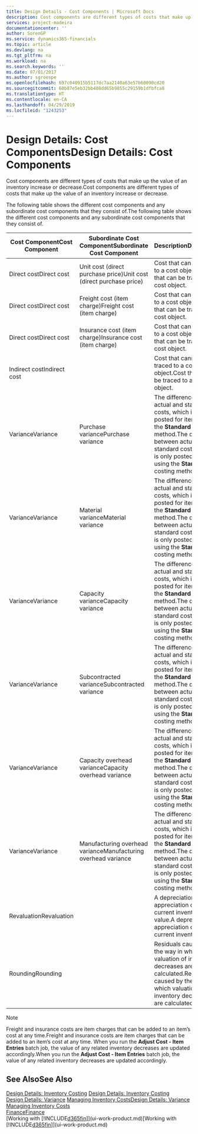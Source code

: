 ```yaml
---
title: Design Details - Cost Components | Microsoft Docs
description: Cost components are different types of costs that make up the value of an inventory increase or decrease.
services: project-madeira
documentationcenter: ''
author: SorenGP
ms.service: dynamics365-financials
ms.topic: article
ms.devlang: na
ms.tgt_pltfrm: na
ms.workload: na
ms.search.keywords: ''
ms.date: 07/01/2017
ms.author: sgroespe
ms.openlocfilehash: 697c040915b5117dc7aa2140a63e57b60090cd20
ms.sourcegitcommit: 60b87e5eb32bb408dd65b9855c29159b1dfbfca8
ms.translationtype: HT
ms.contentlocale: en-CA
ms.lasthandoff: 04/29/2019
ms.locfileid: "1243253"
---
```

# <a name="design-details-cost-components"></a><span data-ttu-id="cb0d4-103">Design Details: Cost Components</span><span class="sxs-lookup"><span data-stu-id="cb0d4-103">Design Details: Cost Components</span></span>
<span data-ttu-id="cb0d4-104">Cost components are different types of costs that make up the value of an inventory increase or decrease.</span><span class="sxs-lookup"><span data-stu-id="cb0d4-104">Cost components are different types of costs that make up the value of an inventory increase or decrease.</span></span>  

 <span data-ttu-id="cb0d4-105">The following table shows the different cost components and any subordinate cost components that they consist of.</span><span class="sxs-lookup"><span data-stu-id="cb0d4-105">The following table shows the different cost components and any subordinate cost components that they consist of.</span></span>  

|<span data-ttu-id="cb0d4-106">Cost Component</span><span class="sxs-lookup"><span data-stu-id="cb0d4-106">Cost Component</span></span>|<span data-ttu-id="cb0d4-107">Subordinate Cost Component</span><span class="sxs-lookup"><span data-stu-id="cb0d4-107">Subordinate Cost Component</span></span>|<span data-ttu-id="cb0d4-108">Description</span><span class="sxs-lookup"><span data-stu-id="cb0d4-108">Description</span></span>|  
|--------------------|--------------------------------|---------------------------------------|  
|<span data-ttu-id="cb0d4-109">Direct cost</span><span class="sxs-lookup"><span data-stu-id="cb0d4-109">Direct cost</span></span>|<span data-ttu-id="cb0d4-110">Unit cost (direct purchase price)</span><span class="sxs-lookup"><span data-stu-id="cb0d4-110">Unit cost (direct purchase price)</span></span>|<span data-ttu-id="cb0d4-111">Cost that can be traced to a cost object.</span><span class="sxs-lookup"><span data-stu-id="cb0d4-111">Cost that can be traced to a cost object.</span></span>|  
|<span data-ttu-id="cb0d4-112">Direct cost</span><span class="sxs-lookup"><span data-stu-id="cb0d4-112">Direct cost</span></span>|<span data-ttu-id="cb0d4-113">Freight cost (item charge)</span><span class="sxs-lookup"><span data-stu-id="cb0d4-113">Freight cost (item charge)</span></span>|<span data-ttu-id="cb0d4-114">Cost that can be traced to a cost object.</span><span class="sxs-lookup"><span data-stu-id="cb0d4-114">Cost that can be traced to a cost object.</span></span>|  
|<span data-ttu-id="cb0d4-115">Direct cost</span><span class="sxs-lookup"><span data-stu-id="cb0d4-115">Direct cost</span></span>|<span data-ttu-id="cb0d4-116">Insurance cost (item charge)</span><span class="sxs-lookup"><span data-stu-id="cb0d4-116">Insurance cost (item charge)</span></span>|<span data-ttu-id="cb0d4-117">Cost that can be traced to a cost object.</span><span class="sxs-lookup"><span data-stu-id="cb0d4-117">Cost that can be traced to a cost object.</span></span>|  
|<span data-ttu-id="cb0d4-118">Indirect cost</span><span class="sxs-lookup"><span data-stu-id="cb0d4-118">Indirect cost</span></span>||<span data-ttu-id="cb0d4-119">Cost that cannot be traced to a cost object.</span><span class="sxs-lookup"><span data-stu-id="cb0d4-119">Cost that cannot be traced to a cost object.</span></span>|  
|<span data-ttu-id="cb0d4-120">Variance</span><span class="sxs-lookup"><span data-stu-id="cb0d4-120">Variance</span></span>|<span data-ttu-id="cb0d4-121">Purchase variance</span><span class="sxs-lookup"><span data-stu-id="cb0d4-121">Purchase variance</span></span>|<span data-ttu-id="cb0d4-122">The difference between actual and standard costs, which is only posted for items using the **Standard** costing method.</span><span class="sxs-lookup"><span data-stu-id="cb0d4-122">The difference between actual and standard costs, which is only posted for items using the **Standard** costing method.</span></span>|  
|<span data-ttu-id="cb0d4-123">Variance</span><span class="sxs-lookup"><span data-stu-id="cb0d4-123">Variance</span></span>|<span data-ttu-id="cb0d4-124">Material variance</span><span class="sxs-lookup"><span data-stu-id="cb0d4-124">Material variance</span></span>|<span data-ttu-id="cb0d4-125">The difference between actual and standard costs, which is only posted for items using the **Standard** costing method.</span><span class="sxs-lookup"><span data-stu-id="cb0d4-125">The difference between actual and standard costs, which is only posted for items using the **Standard** costing method.</span></span>|  
|<span data-ttu-id="cb0d4-126">Variance</span><span class="sxs-lookup"><span data-stu-id="cb0d4-126">Variance</span></span>|<span data-ttu-id="cb0d4-127">Capacity variance</span><span class="sxs-lookup"><span data-stu-id="cb0d4-127">Capacity variance</span></span>|<span data-ttu-id="cb0d4-128">The difference between actual and standard costs, which is only posted for items using the **Standard** costing method.</span><span class="sxs-lookup"><span data-stu-id="cb0d4-128">The difference between actual and standard costs, which is only posted for items using the **Standard** costing method.</span></span>|  
|<span data-ttu-id="cb0d4-129">Variance</span><span class="sxs-lookup"><span data-stu-id="cb0d4-129">Variance</span></span>|<span data-ttu-id="cb0d4-130">Subcontracted variance</span><span class="sxs-lookup"><span data-stu-id="cb0d4-130">Subcontracted variance</span></span>|<span data-ttu-id="cb0d4-131">The difference between actual and standard costs, which is only posted for items using the **Standard** costing method.</span><span class="sxs-lookup"><span data-stu-id="cb0d4-131">The difference between actual and standard costs, which is only posted for items using the **Standard** costing method.</span></span>|  
|<span data-ttu-id="cb0d4-132">Variance</span><span class="sxs-lookup"><span data-stu-id="cb0d4-132">Variance</span></span>|<span data-ttu-id="cb0d4-133">Capacity overhead variance</span><span class="sxs-lookup"><span data-stu-id="cb0d4-133">Capacity overhead variance</span></span>|<span data-ttu-id="cb0d4-134">The difference between actual and standard costs, which is only posted for items using the **Standard** costing method.</span><span class="sxs-lookup"><span data-stu-id="cb0d4-134">The difference between actual and standard costs, which is only posted for items using the **Standard** costing method.</span></span>|  
|<span data-ttu-id="cb0d4-135">Variance</span><span class="sxs-lookup"><span data-stu-id="cb0d4-135">Variance</span></span>|<span data-ttu-id="cb0d4-136">Manufacturing overhead variance</span><span class="sxs-lookup"><span data-stu-id="cb0d4-136">Manufacturing overhead variance</span></span>|<span data-ttu-id="cb0d4-137">The difference between actual and standard costs, which is only posted for items using the **Standard** costing method.</span><span class="sxs-lookup"><span data-stu-id="cb0d4-137">The difference between actual and standard costs, which is only posted for items using the **Standard** costing method.</span></span>|  
|<span data-ttu-id="cb0d4-138">Revaluation</span><span class="sxs-lookup"><span data-stu-id="cb0d4-138">Revaluation</span></span>||<span data-ttu-id="cb0d4-139">A depreciation or appreciation of the current inventory value.</span><span class="sxs-lookup"><span data-stu-id="cb0d4-139">A depreciation or appreciation of the current inventory value.</span></span>|  
|<span data-ttu-id="cb0d4-140">Rounding</span><span class="sxs-lookup"><span data-stu-id="cb0d4-140">Rounding</span></span>||<span data-ttu-id="cb0d4-141">Residuals caused by the way in which valuation of inventory decreases are calculated.</span><span class="sxs-lookup"><span data-stu-id="cb0d4-141">Residuals caused by the way in which valuation of inventory decreases are calculated.</span></span>|  

> [!NOTE]  
>  <span data-ttu-id="cb0d4-142">Freight and insurance costs are item charges that can be added to an item’s cost at any time.</span><span class="sxs-lookup"><span data-stu-id="cb0d4-142">Freight and insurance costs are item charges that can be added to an item’s cost at any time.</span></span> <span data-ttu-id="cb0d4-143">When you run the **Adjust Cost - Item Entries** batch job, the value of any related inventory decreases are updated accordingly.</span><span class="sxs-lookup"><span data-stu-id="cb0d4-143">When you run the **Adjust Cost - Item Entries** batch job, the value of any related inventory decreases are updated accordingly.</span></span>  

## <a name="see-also"></a><span data-ttu-id="cb0d4-144">See Also</span><span class="sxs-lookup"><span data-stu-id="cb0d4-144">See Also</span></span>  
 <span data-ttu-id="cb0d4-145">[Design Details: Inventory Costing](design-details-inventory-costing.md) </span><span class="sxs-lookup"><span data-stu-id="cb0d4-145">[Design Details: Inventory Costing](design-details-inventory-costing.md) </span></span>  
 <span data-ttu-id="cb0d4-146">[Design Details: Variance](design-details-variance.md) [Managing Inventory Costs](finance-manage-inventory-costs.md)</span><span class="sxs-lookup"><span data-stu-id="cb0d4-146">[Design Details: Variance](design-details-variance.md) [Managing Inventory Costs](finance-manage-inventory-costs.md)</span></span>  
 [<span data-ttu-id="cb0d4-147">Finance</span><span class="sxs-lookup"><span data-stu-id="cb0d4-147">Finance</span></span>](finance.md)  
 <span data-ttu-id="cb0d4-148">[Working with [!INCLUDE[d365fin](includes/d365fin_md.md)]](ui-work-product.md)</span><span class="sxs-lookup"><span data-stu-id="cb0d4-148">[Working with [!INCLUDE[d365fin](includes/d365fin_md.md)]](ui-work-product.md)</span></span>  
